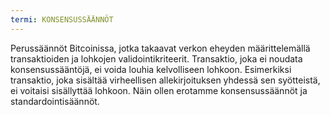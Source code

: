 ```yaml
---
termi: KONSENSUSSÄÄNNÖT
---
```


Perussäännöt Bitcoinissa, jotka takaavat verkon eheyden määrittelemällä transaktioiden ja lohkojen validointikriteerit. Transaktio, joka ei noudata konsensussääntöjä, ei voida louhia kelvolliseen lohkoon. Esimerkiksi transaktio, joka sisältää virheellisen allekirjoituksen yhdessä sen syötteistä, ei voitaisi sisällyttää lohkoon. Näin ollen erotamme konsensussäännöt ja standardointisäännöt.
